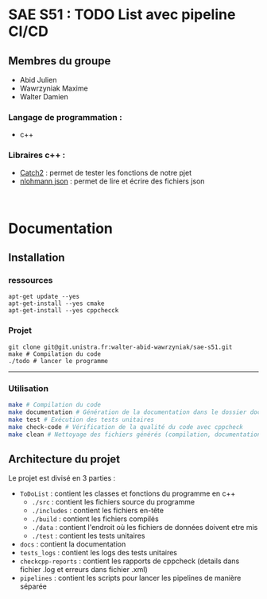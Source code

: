 # SAE S51 : TODO List avec pipeline CI/CD

## Membres du groupe
- Abid Julien
- Wawrzyniak Maxime
- Walter Damien

### Langage de programmation : 
- c++
### Libraires c++ :
- [Catch2](https://github.com/catchorg/Catch2) : permet de tester les fonctions de notre pjet
- [nlohmann json](https://github.com/nlohmann/json) : permet de lire et écrire des fichiers json

<br>

# Documentation

## Installation

### ressources

```shell
apt-get update --yes
apt-get-install --yes cmake
apt-get-install --yes cppchecck
```

### Projet
```shell
git clone git@git.unistra.fr:walter-abid-wawrzyniak/sae-s51.git
make # Compilation du code
./todo # lancer le programme
```

<hr>

### Utilisation

```sh
make # Compilation du code
make documentation # Génération de la documentation dans le dossier docs
make test # Exécution des tests unitaires
make check-code # Vérification de la qualité du code avec cppcheck
make clean # Nettoyage des fichiers générés (compilation, documentation, cmake, etc.)
```

## Architecture du projet

Le projet est divisé en 3 parties :
- `ToDoList` : contient les classes et fonctions du programme en c++
    - `./src` : contient les fichiers source du programme
    - `./includes` : contient les fichiers en-tête
    - `./build` : contient les fichiers compilés
    - `./data` : contient l'endroit où les fichiers de données doivent etre mis
    - `./test` : contient les tests unitaires
- `docs` : contient la documentation
- `tests_logs` : contient les logs des tests unitaires
- `checkcpp-reports` : contient les rapports de cppcheck (details dans fichier .log et erreurs dans fichier .xml)
- `pipelines` : contient les scripts pour lancer les pipelines de manière séparée
